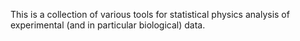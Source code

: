 
This is a collection of various tools for statistical physics analysis of experimental (and in particular biological) data.

